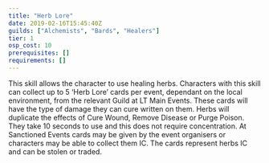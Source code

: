 ```yaml
---
title: "Herb Lore"
date: 2019-02-16T15:45:40Z
guilds: ["Alchemists", "Bards", "Healers"]
tier: 1
osp_cost: 10
prerequisites: []
requirements: []
---
```

This skill allows the character to use healing herbs. Characters with this skill can collect up to 5 ‘Herb Lore’ cards per event, dependant on the local environment, from the relevant Guild at LT Main Events. These cards will have the type of damage they can cure written on them. Herbs will duplicate the effects of Cure Wound, Remove Disease or Purge Poison. They take 10 seconds to use and this does not require concentration. At Sanctioned Events cards may be given by the event organisers or characters may be able to collect them IC. The cards represent herbs IC and can be stolen or traded.